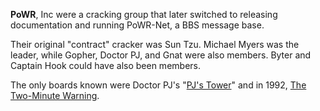 **PoWR**, Inc were a cracking group that later switched to releasing documentation and running PoWR-Net, a BBS message base.

Their original "contract" cracker was Sun Tzu. Michael Myers was the leader, while Gopher, Doctor PJ, and Gnat were also members. Byter and Captain Hook could have also been members.

The only boards known were Doctor PJ's "[PJ's Tower](https://demozoo.org/bbs/9875/)" and in 1992, [The Two-Minute Warning](https://demozoo.org/bbs/9257/).